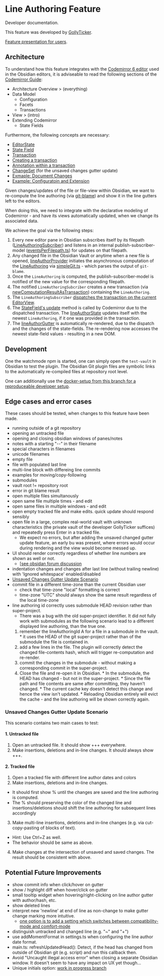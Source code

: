 # Line Authoring Feature

Developer documentation.

This feature was developed by [GollyTicker](https://github.com/GollyTicker).

[Feature presentation for users](https://github.com/denolehov/obsidian-git/wiki/Line-Author-Feature).

## Architecture

To understand how this feature integrates with the [Codemirror 6 editor](https://codemirror.net/) used in the Obsidian editors, it is adviseable to read the following sections of the [Codemirror Guide](https://codemirror.net/docs/guide/):
* Architecture Overview > (everything)
* Data Model
  * Configuration
  * Facets
  * Transactions
* View > (intro)
* Extending Codemirror
  * State Fields

Furthermore, the following concepts are necessary:
* [EditorState](https://codemirror.net/docs/ref/#state.EditorState)
* [State Field](https://codemirror.net/docs/ref/#state.StateField)
* [Transaction](https://codemirror.net/docs/ref/#state.Transaction)
* [Creating a transaction](https://codemirror.net/docs/ref/#state.EditorState.update)
* [Annotation within a transaction](https://codemirror.net/docs/ref/#state.Annotation)
* [ChangeSet](https://codemirror.net/docs/ref/#state.ChangeSet) (for the unsaved changes gutter update)
* [Exmaple: Document Changes](https://codemirror.net/examples/change/)
* [Example: Configuratoin and Extension](https://codemirror.net/examples/config/)

Given changes/updates of the file or file-view within Obsidian, we want to re-compute the line authoring (via [git-blame](https://git-scm.com/docs/git-blame)) and show it in the line gutters left to the editors.

When doing this, we need to integrate with the declarative modeling of Codemirror - and have its views automatically updated, when we change its associated data.

We achieve the goal via the following steps:
1. Every new editor pane in Obsidian subscribes itself
  by its filepath ([LineAuthoringSubcriber](/src/lineAuthor/control.ts))
  and listens in an internal publish-subscriber-model
  ([eventsPerFilepath.ts](/src/lineAuthor/eventsPerFilepath.ts))
  for updates on that filepath.
2. Any changed file in the Obsidian Vault or anytime when a new
  file is opened, [lineAuthorProvider](/src/lineAuthor/lineAuthoProvider.ts)
  initiates the asynchronous computation of the
  [LineAuthoring](/src/lineAuthor/model.ts)
  via [simpleGit.ts](/src/simpleGit.ts) -
  which parses the output of `git-blame`.
3. Once the `LineAuthoring` is computed, the publish-subscriber-model is notified
  of the new value for the corresponding filepath.
4. The notified `LineAuthoringSubcriber` creates a new transaction
  (via [newComputationResultAsTransaction](/src/lineAuthor/model.ts))
  containing the `LineAuthoring`.
5. The `LineAuthoringSubscriber` [dispatches the transaction
  on the current EditorView](https://codemirror.net/docs/ref/#view.EditorView.dispatch).
6. The [StateField's update](https://codemirror.net/docs/ref/#state.StateField^define^config.update)
  method is called by Codemirror due to the dispatched transaction.
  The [lineAuthorState](/src/lineAuthor/model.ts) updates itself with the
  newest `LineAuthoring`, if it one was provided in the transaction.
7. The [lineAuthorGutter](/src/lineAuthor/view/view.ts) is automatically re-rendered,
  due to the dispatch and the changes of the state-fields. The re-rendering
  now accesses the newest state-field values - resulting in a new DOM.

## Development

One the watchmode npm is started, one can simply open the `test-vault` in Obsidian to
test the plugin. The Obsidian Git plugin files are symbolic links to the
automatically re-compiled files at repository root level.

One can additionally use the
[docker-setup from this branch for a reproduceable developer setup](https://github.com/GollyTicker/obsidian-git/tree/docker-setup).

## Edge cases and error cases

These cases should be tested, when changes to this feature have been made.

* running outside of a git repository
* opening an untracked file
* opening and closing obsidian windows of panes/notes
* notes with a starting "--" in their filename
* special characters in filenames
* unicode filenames
* empty file
* file with populated last line
* multi-line block with differeing line commits
* examples for moving/copy-following
* submodules
* vault root != repository root
* error in git blame result
* open multiple files simultanously
* open same file multiple times - and edit
* open same files in multiple windows - and edit
* open empty tracked file and make edits. quick update should respond sensibly
* open file in a large, complex real-world vault with unknown characteristics
  (the private vault of the developer GollyTicker suffices) and repeatedly press Enter in a tracked file.
    * We expect no errors, but after adding the unsaved changed gutter update feature,
      an early bu was present, where errors would occur during rendering and the view would become messed up.
* UI should render correctly regardless of whether line numbers are shown as well or not.
  * [[see obsidan forum discussion](https://forum.obsidian.md/t/added-editor-gutter-overlaps-and-obscures-editor-content/45217)
* indentation changes and changes after last line (without trailing newline) with 'Ignored whitespace' enabled/disabled
* [Unsaved Changes Gutter Update Scenario](#unsaved-changes-gutter-update-scenario)
* commit file in a different time-zone than the current Obsidian user
    * check that time-zone "local" formatting is correct
    * time-zone "UTC" should always show the same result regardless of the local time-zone
* line authoring id correctly uses submodule HEAD revision rather than super-project.
    * There was a bug with the old super-project identifier. It did not fully work with submodules as the following scenario lead to a different displayed line authoring, than the true one.
    1. remember the lineAuthoringId A for a file in a submodule in the vault.
      * it uses the HEAD of the git super-project rather than of the submodule the file is contained in.
    2. add a few lines in the file. The plugin will correctly detect the changed file-contents
        hash, which will trigger re-computation and re-render.
    3. commit the changes in the submodule - without making a corresponding commit in the super-project.
    4. Close the file and re-open it in Obsidian.
      * In the submodule, the HEAD has changed - but not in the super-project.
      * Since the file path and file contents are same after committing, they haven't changed.
      * The current cache key doesn't detect this change and hence the view isn't updated.
      * Reloading Obsidian entirely will evict the cache - and the line authoring will be shown correctly again.

### Unsaved Changes Gutter Update Scenario

This scenario contains two main cases to test:

#### 1. Untracked file
1. Open an untracked file. It should show +++ everywhere.
2. Make insertions, deletions and in-line changes. It should always show +++.

#### 2. Tracked file
1. Open a tracked file with different line author dates and colors
2. Make insertions, deletions and in-line changes.
  * It should first show % until the changes are saved and the line authoring is computed.
  * The % should preserving the color of the changed line and insertions/deletions should shift the
    line authoring for subsequent lines accordingly
3. Make multi-line insertions, deletions and in-line changes (e.g. via cut-copy-pasting of blocks of text).
  * Hint: Use Ctrl+Z as well.
  * The behavior should be same as above.
4. Make changes at the intersection of unsaved and saved changes. The result should be consistent with above.

## Potential Future Improvements

* show commit info when click/hover on gutter
* show / highlight diff when hover/click on gutter
* small tooltip widget when hovering/right-clicking on line author gutter with author/hash, etc.
* show deleted lines
* interpret new 'newline' at end of line as non-change to make gutter change marking more intuitive.
  * [one option is to add a setting which switches between compatibility-mode and comfort-mode](https://github.com/denolehov/obsidian-git/pull/288)
* distinguish untracked and changed line (e.g. "~" and "+")
* use addMomentFormat in settings.ts when configuring the line author date format.
* main.ts: refreshUpdatedHead(): Detect, if the head has changed from outside of Obsidian git (e.g. script) and run this callback then.
* Avoid "Uncaught illegal access error" when closing a separate Obsidian window.
    It doesn't seem to have any impact on UX yet though...
* Unique initials option: [work in progress branch](https://github.com/GollyTicker/obsidian-git/tree/line-author-unique-initials)
